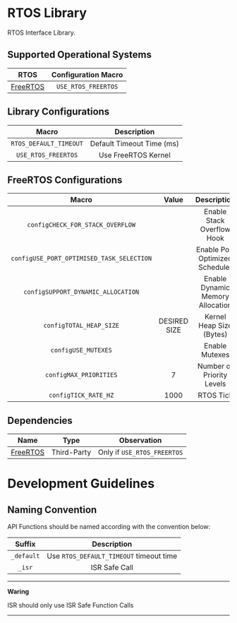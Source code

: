 # RTOS Library

RTOS Interface Library.


## Supported Operational Systems

|                          RTOS                           | Configuration Macro |
| :-----------------------------------------------------: | :-----------------: |
| [FreeRTOS](https://github.com/FreeRTOS/FreeRTOS-Kernel) | `USE_RTOS_FREERTOS` |

## Library Configurations

|         Macro          |        Description        |
| :--------------------: | :-----------------------: |
| `RTOS_DEFAULT_TIMEOUT` | Default Timeout Time (ms) |
|  `USE_RTOS_FREERTOS`   |    Use FreeRTOS Kernel    |

## FreeRTOS Configurations

|                   Macro                   |    Value     |           Description            |
| :---------------------------------------: | :----------: | :------------------------------: |
|     `configCHECK_FOR_STACK_OVERFLOW`      |              |    Enable Stack Overflow Hook    |
| `configUSE_PORT_OPTIMISED_TASK_SELECTION` |              | Enable Port Optimized Scheduler  |
|    `configSUPPORT_DYNAMIC_ALLOCATION`     |              | Enable Dynamic Memory Allocation |
|          `configTOTAL_HEAP_SIZE`          | DESIRED SIZE |     Kernel Heap Size (Bytes)     |
|            `configUSE_MUTEXES`            |              |          Enable Mutexes          |
|          `configMAX_PRIORITIES`           |      7       |    Number of Priority Levels     |
|           `configTICK_RATE_HZ`            |     1000     |            RTOS Tick             |

## Dependencies

|                          Name                           |    Type     |         Observation         |
| :-----------------------------------------------------: | :---------: | :-------------------------: |
| [FreeRTOS](https://github.com/FreeRTOS/FreeRTOS-Kernel) | Third-Party | Only if `USE_RTOS_FREERTOS` |


# Development Guidelines

## Naming Convention

API Functions should be named according with the convention below:

|   Suffix   |               Description               |
| :--------: | :-------------------------------------: |
| `_default` | Use `RTOS_DEFAULT_TIMEOUT` timeout time |
|   `_isr`   |              ISR Safe Call              |

---
**Waring**

ISR should only use ISR Safe Function Calls

---


